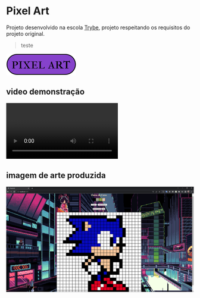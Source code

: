 # Pixel Art

Projeto desenvolvido na escola [Trybe](https://www.betrybe.com/), projeto respeitando os requisitos do projeto original.

> teste

[![my site](./img/readme/pixelArt.svg)](https://eversondias.github.io/PixelArt/)

## video demonstração
![video de demonstração do projeto pixel art](./img/readme/demo.webm)

## imagem de arte produzida
![imagem do sonic em pixel art](./img/readme/pixel-art.png)